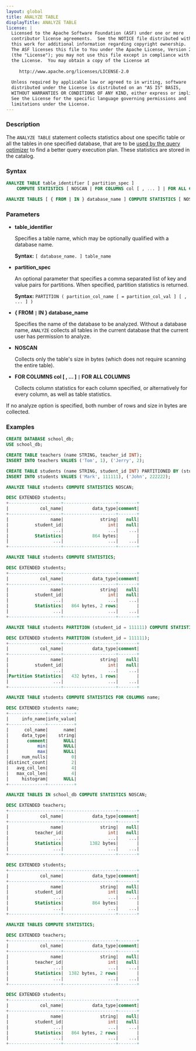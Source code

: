 ```yaml
---
layout: global
title: ANALYZE TABLE
displayTitle: ANALYZE TABLE
license: |
  Licensed to the Apache Software Foundation (ASF) under one or more
  contributor license agreements.  See the NOTICE file distributed with
  this work for additional information regarding copyright ownership.
  The ASF licenses this file to You under the Apache License, Version 2.0
  (the "License"); you may not use this file except in compliance with
  the License.  You may obtain a copy of the License at
 
     http://www.apache.org/licenses/LICENSE-2.0
 
  Unless required by applicable law or agreed to in writing, software
  distributed under the License is distributed on an "AS IS" BASIS,
  WITHOUT WARRANTIES OR CONDITIONS OF ANY KIND, either express or implied.
  See the License for the specific language governing permissions and
  limitations under the License.
---
```


### Description

The `ANALYZE TABLE` statement collects statistics about one specific table or all the tables in one specified database,
that are to be [used by the query optimizer][stats] to find a better query execution plan. These statistics are stored in the catalog.

[stats]: sql-performance-tuning.html#leveraging-statistics

### Syntax

```sql
ANALYZE TABLE table_identifier [ partition_spec ]
    COMPUTE STATISTICS [ NOSCAN | FOR COLUMNS col [ , ... ] | FOR ALL COLUMNS ]
```

```sql
ANALYZE TABLES [ { FROM | IN } database_name ] COMPUTE STATISTICS [ NOSCAN ]
```

### Parameters

* **table_identifier**

    Specifies a table name, which may be optionally qualified with a database name.

    **Syntax:** `[ database_name. ] table_name`

* **partition_spec**

    An optional parameter that specifies a comma separated list of key and value pairs
    for partitions. When specified, partition statistics is returned.

    **Syntax:** `PARTITION ( partition_col_name [ = partition_col_val ] [ , ... ] )`

* **{ FROM `|` IN } database_name**

  Specifies the name of the database to be analyzed. Without a database name, `ANALYZE` collects all tables in the current database that the current user has permission to analyze.

* **NOSCAN**

  Collects only the table's size in bytes (which does not require scanning the entire table).

* **FOR COLUMNS col [ , ... ] `|` FOR ALL COLUMNS**

  Collects column statistics for each column specified, or alternatively for every column, as well as table statistics.

If no analyze option is specified, both number of rows and size in bytes are collected.

### Examples

```sql
CREATE DATABASE school_db;
USE school_db;

CREATE TABLE teachers (name STRING, teacher_id INT);
INSERT INTO teachers VALUES ('Tom', 1), ('Jerry', 2);

CREATE TABLE students (name STRING, student_id INT) PARTITIONED BY (student_id);
INSERT INTO students VALUES ('Mark', 111111), ('John', 222222);

ANALYZE TABLE students COMPUTE STATISTICS NOSCAN;

DESC EXTENDED students;
+--------------------+--------------------+-------+
|            col_name|           data_type|comment|
+--------------------+--------------------+-------+
|                name|              string|   null|
|          student_id|                 int|   null|
|                 ...|                 ...|    ...|
|          Statistics|           864 bytes|       |
|                 ...|                 ...|    ...|
+--------------------+--------------------+-------+

ANALYZE TABLE students COMPUTE STATISTICS;

DESC EXTENDED students;
+--------------------+--------------------+-------+
|            col_name|           data_type|comment|
+--------------------+--------------------+-------+
|                name|              string|   null|
|          student_id|                 int|   null|
|                 ...|                 ...|    ...|
|          Statistics|   864 bytes, 2 rows|       |
|                 ...|                 ...|    ...|
+--------------------+--------------------+-------+

ANALYZE TABLE students PARTITION (student_id = 111111) COMPUTE STATISTICS;

DESC EXTENDED students PARTITION (student_id = 111111);
+--------------------+--------------------+-------+
|            col_name|           data_type|comment|
+--------------------+--------------------+-------+
|                name|              string|   null|
|          student_id|                 int|   null|
|                 ...|                 ...|    ...|
|Partition Statistics|   432 bytes, 1 rows|       |
|                 ...|                 ...|    ...|
+--------------------+--------------------+-------+

ANALYZE TABLE students COMPUTE STATISTICS FOR COLUMNS name;

DESC EXTENDED students name;
+--------------+----------+
|     info_name|info_value|
+--------------+----------+
|      col_name|      name|
|     data_type|    string|
|       comment|      NULL|
|           min|      NULL|
|           max|      NULL|
|     num_nulls|         0|
|distinct_count|         2|
|   avg_col_len|         4|
|   max_col_len|         4|
|     histogram|      NULL|
+--------------+----------+

ANALYZE TABLES IN school_db COMPUTE STATISTICS NOSCAN;

DESC EXTENDED teachers;
+--------------------+--------------------+-------+
|            col_name|           data_type|comment|
+--------------------+--------------------+-------+
|                name|              string|   null|
|          teacher_id|                 int|   null|
|                 ...|                 ...|    ...|
|          Statistics|          1382 bytes|       |
|                 ...|                 ...|    ...|
+--------------------+--------------------+-------+

DESC EXTENDED students;
+--------------------+--------------------+-------+
|            col_name|           data_type|comment|
+--------------------+--------------------+-------+
|                name|              string|   null|
|          student_id|                 int|   null|
|                 ...|                 ...|    ...|
|          Statistics|           864 bytes|       |
|                 ...|                 ...|    ...|
+--------------------+--------------------+-------+

ANALYZE TABLES COMPUTE STATISTICS;

DESC EXTENDED teachers;
+--------------------+--------------------+-------+
|            col_name|           data_type|comment|
+--------------------+--------------------+-------+
|                name|              string|   null|
|          teacher_id|                 int|   null|
|                 ...|                 ...|    ...|
|          Statistics|  1382 bytes, 2 rows|       |
|                 ...|                 ...|    ...|
+--------------------+--------------------+-------+

DESC EXTENDED students;
+--------------------+--------------------+-------+
|            col_name|           data_type|comment|
+--------------------+--------------------+-------+
|                name|              string|   null|
|          student_id|                 int|   null|
|                 ...|                 ...|    ...|
|          Statistics|   864 bytes, 2 rows|       |
|                 ...|                 ...|    ...|
+--------------------+--------------------+-------+
```
